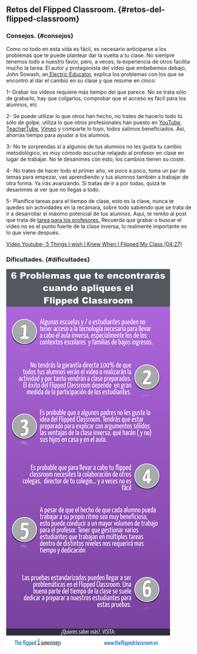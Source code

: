 ## Retos del Flipped Classroom. {#retos-del-flipped-classroom}

### Consejos. {#consejos}

Como no todo en esta vida es fácil, es necesario anticiparse a los problemas que te puede plantear dar la vuelta a tu clase. No siempre tenemos todo a nuestro favor, pero, a veces, la experiencia de otros facilita mucho la tarea. El autor y protagonista del vídeo que embebemos debajo, John Sowash, an[ Electric Educator](https://www.google.com/url?q=http://electriceducator.blogspot.com.es/&sa=D&ust=1511270171088000&usg=AFQjCNHRqkwF_8r4kGSwEJq9K0dZcZz3RA), explica los problemas con los que se encontró al dar el cambio en su clase y que resume en cinco:

1- Grabar los vídeos requiere más tiempo del que parece. No se trata sólo de grabarlo, hay que colgarlos, comprobar que el acceso es fácil para los alumnos, etc

2- Se puede utilizar lo que otros han hecho, no trates de hacerlo todo tú sólo de golpe, utiliza lo que otros profesionales han puesto en [YouTube](https://www.google.com/url?q=http://www.theflippedclassroom.es/5-cosas-que-me-hubiera-gustado-saber-cuando-empece-a-darle-la-vuelta-a-mi-clase/youtube.com&sa=D&ust=1511270171088000&usg=AFQjCNER7znpC4IuTy1IeTyLoyYd0fdIGg), [TeacherTube](https://www.google.com/url?q=http://www.teachertube.com/&sa=D&ust=1511270171088000&usg=AFQjCNFe03qdUKbat-BjHTQ6XFTlgex8Cg), [Vimeo](https://www.google.com/url?q=http://www.theflippedclassroom.es/5-cosas-que-me-hubiera-gustado-saber-cuando-empece-a-darle-la-vuelta-a-mi-clase/vimeo.com&sa=D&ust=1511270171089000&usg=AFQjCNGnmNo7tOCMvgYBfmLDfduB_FCMsg) y comparte lo tuyo, todos salimos beneficiados. Así, ahorras tiempo para ayudar a los alumnos.

3- No te sorprendas si a algunos de tus alumnos no les gusta tu cambio metodológico, es muy cómodo escuchar relajado al profesor en clase en lugar de trabajar. No te desanimes con esto, los cambios tienen su coste.

4- No trates de hacer todo el primer año, ve poco a poco, toma un par de temas para empezar, vas aprendiendo y tus alumnos también a trabajar de otra forma. Ya irás avanzando. Si tratas de ir a por todas, quizá te desanimes al ver que no llegas a todo.

5- Planifica tareas para el tiempo de clase, esto es la clave, nunca te quedes sin actividades en la recámara, sobre todo sabiendo que se trata de ir a desarrollar el máximo potencial de tus alumnos. Aquí, te remito al post que trata de [tarea para los profesores.](https://www.google.com/url?q=http://www.theflippedclassroom.es/f-l-i-p-tarea-de-verano-para-los-profesores/&sa=D&ust=1511270171089000&usg=AFQjCNHwBW3jCFxv5d5I5w_5rIoxSv4OlQ) Recuerda que grabar o buscar el vídeo no es el punto fuerte de la clase inversa, lo realmente importante es lo que viene después.

[Vídeo Youtube- 5 Things I wish I Knew When I Flipped My Class (04:27)](https://www.google.com/url?q=https://www.youtube.com/watch?v%3D4JPdGlyt6gg&sa=D&ust=1511270171090000&usg=AFQjCNEF-7EIig2zIDQ-zGmZg7Oawo_5YQ)

### Dificultades. {#dificultades}

![](images/image11.png)